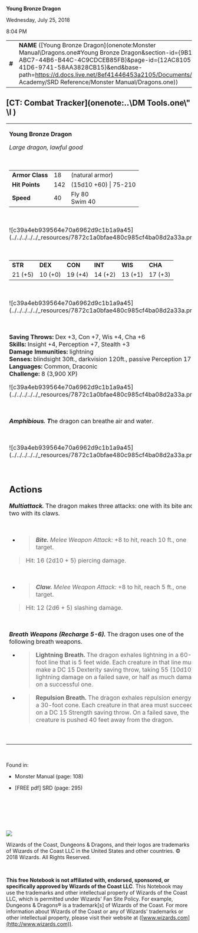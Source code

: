 
**Young Bronze Dragon**

Wednesday, July 25, 2018

8:04 PM

|        |                                                                                                                                                                                                                                                                                                                        |        |         |         |     |       |         |
|--------|------------------------------------------------------------------------------------------------------------------------------------------------------------------------------------------------------------------------------------------------------------------------------------------------------------------------|--------|---------|---------|-----|-------|---------|
| **\#** | **NAME** ([Young Bronze Dragon](onenote:Monster Manual\\Dragons.one#Young Bronze Dragon&section-id={9B13BEB9-ABC7-44B6-B44C-4C9CDCEB85FB}&page-id={12AC8105-CF21-41D6-9741-58AA3828CB15}&end&base-path=https://d.docs.live.net/8ef41446453a2105/Documents/Adventure Academy/SRD Reference/Monster Manual/Dragons.one)) | **18** | **142** | **142** | \-  | Notes | 3900 XP |

## [CT: Combat Tracker](onenote:..\\DM Tools.one\\" \l )

<table><tbody><tr class="odd"><td><p><strong>Young Bronze Dragon</strong></p><p><em>Large dragon, lawful good</em></p><p> </p><table><tbody><tr class="odd"><td><strong>Armor Class</strong></td><td>18</td><td>(natural armor)</td></tr><tr class="even"><td><strong>Hit Points</strong></td><td>142</td><td>(15d10 +60) | 75-210</td></tr><tr class="odd"><td><strong>Speed</strong></td><td>40</td><td>Fly 80<br />
Swim 40</td></tr></tbody></table><p> </p><p>![c39a4eb939564e70a6962d9c1b1a9a45](../../../../../_resources/7872c1a0bfae480c985cf4ba08d2a33a.png)</p><p> </p><table><tbody><tr class="odd"><td><strong>STR</strong></td><td><strong>DEX</strong></td><td><strong>CON</strong></td><td><strong>INT</strong></td><td><strong>WIS</strong></td><td><strong>CHA</strong></td></tr><tr class="even"><td>21 (+5)</td><td>10 (+0)</td><td>19 (+4)</td><td>14 (+2)</td><td>13 (+1)</td><td>17 (+3)</td></tr></tbody></table><p> </p><p>![c39a4eb939564e70a6962d9c1b1a9a45](../../../../../_resources/7872c1a0bfae480c985cf4ba08d2a33a.png)</p><p> </p><p><strong>Saving Throws:</strong> Dex +3, Con +7, Wis +4, Cha +6<br />
<strong>Skills:</strong> Insight +4, Perception +7, Stealth +3<br />
<strong>Damage Immunities:</strong> lightning<br />
<strong>Senses:</strong> blindsight 30ft., darkvision 120ft., passive Perception 17<br />
<strong>Languages:</strong> Common, Draconic<br />
<strong>Challenge:</strong> 8 (3,900 XP)</p><p>![c39a4eb939564e70a6962d9c1b1a9a45](../../../../../_resources/7872c1a0bfae480c985cf4ba08d2a33a.png)</p><p> </p><p><em><strong>Amphibious. T</strong></em>he dragon can breathe air and water.</p><p> </p><p>![c39a4eb939564e70a6962d9c1b1a9a45](../../../../../_resources/7872c1a0bfae480c985cf4ba08d2a33a.png)</p><p> </p><h2 id="actions"><strong>Actions</strong></h2><p><em><strong>Multiattack.</strong></em> The dragon makes three attacks: one with its bite and two with its claws.</p><p> </p><ul><li><blockquote><p><em><strong>Bite.</strong> Melee Weapon Attack:</em> +8 to hit, reach 10 ft., one target.</p></blockquote></li></ul><blockquote><p>Hit: 16 (2d10 + 5) piercing damage.</p></blockquote><p> </p><ul><li><blockquote><p><em><strong>Claw.</strong> Melee Weapon Attack:</em> +8 to hit, reach 5 ft., one target.</p></blockquote></li></ul><blockquote><p>Hit: 12 (2d6 + 5) slashing damage.</p></blockquote><p> </p><p><em><strong>Breath Weapons (Recharge 5-6).</strong></em> The dragon uses one of the following breath weapons.</p><ul><li><blockquote><p><strong>Lightning Breath.</strong> The dragon exhales lightning in a 60-foot line that is 5 feet wide. Each creature in that line must make a DC 15 Dexterity saving throw, taking 55 (10d10) lightning damage on a failed save, or half as much damage on a successful one.</p></blockquote></li><li><blockquote><p><strong>Repulsion Breath.</strong> The dragon exhales repulsion energy in a 30-foot cone. Each creature in that area must succeed on a DC 15 Strength saving throw. On a failed save, the creature is pushed 40 feet away from the dragon.</p></blockquote></li></ul><p> </p></td></tr></tbody></table>

 

Found in:

-   Monster Manual (page: 108)

-   \[FREE pdf\] SRD (page: 295)

 

 

 

![](tmp\media\image2.png)

Wizards of the Coast, Dungeons & Dragons, and their logos are trademarks of Wizards of the Coast LLC in the United States and other countries. © 2018 Wizards. All Rights Reserved.

 

**This free Notebook is not affiliated with, endorsed, sponsored, or specifically approved by Wizards of the Coast LLC**. This Notebook may use the trademarks and other intellectual property of Wizards of the Coast LLC, which is permitted under Wizards' Fan Site Policy. For example, Dungeons & Dragons® is a trademark\[s\] of Wizards of the Coast. For more information about Wizards of the Coast or any of Wizards' trademarks or other intellectual property, please visit their website at ([www.wizards.com](http://www.wizards.com)).
